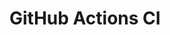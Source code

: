 # GitHub Actions CI














































































































































































































































































































































































































































































































































































































